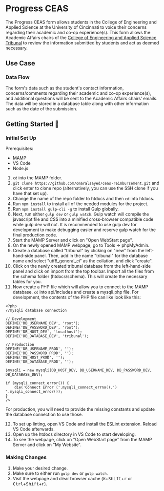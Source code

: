 # Progress CEAS
The Progress CEAS form allows students in the College of Engineering and Applied Science at the University of Cincinnati to voice their concerns regarding their academic and co-op experience(s). This form allows the Academic Affairs chairs of the [College of Engineering and Applied Science Tribunal](https://tribunal.uc.edu) to review the information submitted by students and act as deemed necessary.

## Use Case
### Data Flow
The form's data such as the student's contact information, concerns/comments regarding their academic and co-op experience(s), and additional questions will be sent to the Academic Affairs chairs' emails. The data will be stored in a database table along with other information such as the date of the submission.

## Getting Started 🚀
### Initial Set Up
Prerequisites:
- MAMP
- VS Code
- Node.js

1. `cd` into the MAMP folder.
2. `git clone https://github.com/omaralsayed/ceas-reimbursement.git` and click enter to clone repo (alternatively, you can use the SSH clone if you have that set up).
3. Change the name of the repo folder to htdocs and then `cd` into htdocs.
4. Run `npm install` to install all of the needed modules for the project.
5. Run `npm install gulp-cli -g` to install Gulp globally.
6. Next, run either `gulp dev` or `gulp watch`. Gulp watch will compile the javascript file and CSS into a minified cross-browser compatible code while gulp dev will not. It is recommended to use gulp dev for development to make debugging easier and reserve gulp watch for the final production code.
7. Start the MAMP Server and click on "Open WebStart page". 
8. On the newly opened MAMP webpage, go to Tools -> phpMyAdmin.
9. Create a database called "tribunal" by clicking on "new" from the left-hand-side panel. Then, add in the name "tribunal" for the database name and select "utf8_general_ci" as the collation, and click "create".
10. Click on the newly created tribunal database from the left-hand-side panel and click on import from the top toolbar. Import all the files from the schema folder (htdocs/schema). This will create the necessary tables for you.
11. Now create a PHP file which will allow you to connect to the MAMP database. `cd` into api/includes and create a mysqli.php file. For development, the contents of the PHP file can like look like this:
```
<?php
//mysqli database connection

// Development
DEFINE('DB_USERNAME_DEV', 'root');
DEFINE('DB_PASSWORD_DEV', 'root');
DEFINE('DB_HOST_DEV', 'localhost');
DEFINE('DB_DATABASE_DEV', 'tribunal');

// Production
DEFINE('DB_USERNAME_PROD', '');
DEFINE('DB_PASSWORD_PROD', '');
DEFINE('DB_HOST_PROD', '');
DEFINE('DB_DATABASE_PROD', '');

$mysqli = new mysqli(DB_HOST_DEV, DB_USERNAME_DEV, DB_PASSWORD_DEV, DB_DATABASE_DEV);

if (mysqli_connect_error()) {
    die('Connect Error ('.mysqli_connect_errno().') '.mysqli_connect_error());
}
?>
```
For production, you will need to provide the missing constants and update the database connection to use those.

12. To set up linting, open VS Code and install the ESLint extension. Reload VS Code afterwards.
13. Open up the htdocs directory in VS Code to start developing.
14. To see the webpage, click on "Open WebStart page" from the MAMP Server and click on "My Website".

### Making Changes
1. Make your desired change.
2. Make sure to either run `gulp dev` or `gulp watch`.
3. Visit the webpage and clear browser cache (<kbd>⌘</kbd>+<kbd>Shift</kbd>+<kbd>r</kbd> or <kbd>Ctrl</kbd>+<kbd>Shift</kbd>+<kbd>r</kbd>).
